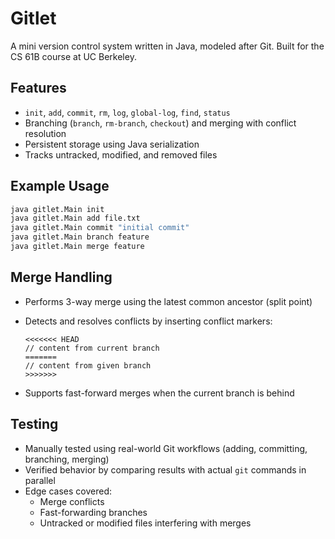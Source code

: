 # Gitlet

A mini version control system written in Java, modeled after Git. Built for the CS 61B course at UC Berkeley.

## Features

- `init`, `add`, `commit`, `rm`, `log`, `global-log`, `find`, `status`
- Branching (`branch`, `rm-branch`, `checkout`) and merging with conflict resolution
- Persistent storage using Java serialization
- Tracks untracked, modified, and removed files

## Example Usage

```bash
java gitlet.Main init
java gitlet.Main add file.txt
java gitlet.Main commit "initial commit"
java gitlet.Main branch feature
java gitlet.Main merge feature
```

## Merge Handling

- Performs 3-way merge using the latest common ancestor (split point)
- Detects and resolves conflicts by inserting conflict markers:

  ```text
  <<<<<<< HEAD
  // content from current branch
  =======
  // content from given branch
  >>>>>>>
  ```

- Supports fast-forward merges when the current branch is behind

## Testing

- Manually tested using real-world Git workflows (adding, committing, branching, merging)
- Verified behavior by comparing results with actual `git` commands in parallel
- Edge cases covered:
  - Merge conflicts
  - Fast-forwarding branches
  - Untracked or modified files interfering with merges
